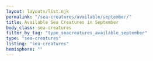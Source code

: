 ```yaml
---
layout: layouts/list.njk
permalink: "/sea-creatures/available/september/"
title: Available Sea Creatures in September
body_class: sea-creatures
filter_by_tag: "type_seacreatures_available_september"
type: "sea-creatures"
listing: "sea-creatures"
hemisphere: ""
---
```

